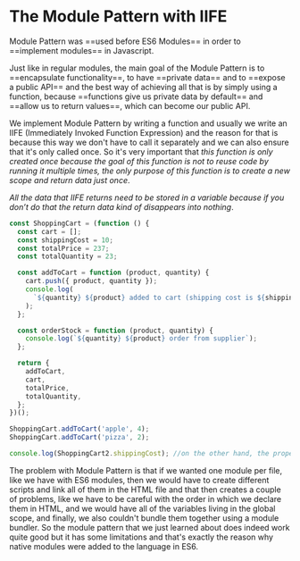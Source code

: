 # The Module Pattern with IIFE

Module Pattern was ==used before ES6 Modules== in order to ==implement modules== in Javascript.

Just like in regular modules, the main goal of the Module Pattern is to ==encapsulate functionality==, to have ==private data== and to ==expose a public API== and the best way of achieving all that is by simply using a function, because ==functions give us private data by default== and ==allow us to return values==, which can become our public API.

We implement Module Pattern by writing a function and usually we write an IIFE (Immediately Invoked Function Expression) and the reason for that is because this way we don't have to call it separately and we can also ensure that it's only called once. So it's very important that _this function is only created once because the goal of this function is not to reuse code by running it multiple times, the only purpose of this function is to create a new scope and return data just once_.

_All the data that IIFE returns need to be stored in a variable because if you don’t do that the return data kind of disappears into nothing_.

```js
const ShoppingCart = (function () {
  const cart = [];
  const shippingCost = 10;
  const totalPrice = 237;
  const totalQuantity = 23;

  const addToCart = function (product, quantity) {
    cart.push({ product, quantity });
    console.log(
      `${quantity} ${product} added to cart (shipping cost is ${shippingCost})`
    );
  };

  const orderStock = function (product, quantity) {
    console.log(`${quantity} ${product} order from supplier`);
  };

  return {
    addToCart,
    cart,
    totalPrice,
    totalQuantity,
  };
})();

ShoppingCart.addToCart('apple', 4);
ShoppingCart.addToCart('pizza', 2);

console.log(ShoppingCart2.shippingCost); //on the other hand, the properties that we basically wanted to make private, they are not accessible, so they are undefined.
```

The problem with Module Pattern is that if we wanted one module per file, like we have with ES6 modules, then we would have to create different scripts and link all of them in the HTML file and that then creates a couple of problems, like we have to be careful with the order in which we declare them in HTML, and we would have all of the variables living in the global scope, and finally, we also couldn't bundle them together using a module bundler. So the module pattern that we just learned about does indeed work quite good but it has some limitations and that's exactly the reason why native modules were added to the language in ES6.
